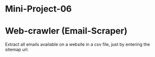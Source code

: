 # Mini-Project-06
# Web-crawler (Email-Scraper)

Extract all emails available on a website in a csv file, just by entering the sitemap url.
